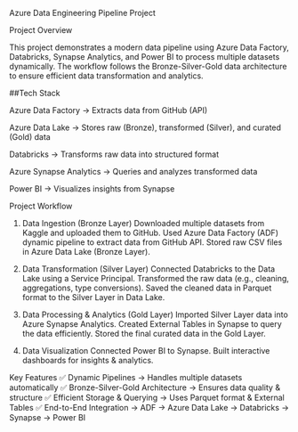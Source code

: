 Azure Data Engineering Pipeline Project

Project Overview

This project demonstrates a modern data pipeline using Azure Data Factory, Databricks, Synapse Analytics, and Power BI to process multiple datasets dynamically. The workflow follows the Bronze-Silver-Gold data architecture to ensure efficient data transformation and analytics.

##Tech Stack

Azure Data Factory → Extracts data from GitHub (API)

Azure Data Lake → Stores raw (Bronze), transformed (Silver), and curated (Gold) data

Databricks → Transforms raw data into structured format

Azure Synapse Analytics → Queries and analyzes transformed data

Power BI → Visualizes insights from Synapse

Project Workflow

1. Data Ingestion (Bronze Layer)
Downloaded multiple datasets from Kaggle and uploaded them to GitHub.
Used Azure Data Factory (ADF) dynamic pipeline to extract data from GitHub API.
Stored raw CSV files in Azure Data Lake (Bronze Layer).

2. Data Transformation (Silver Layer)
Connected Databricks to the Data Lake using a Service Principal.
Transformed the raw data (e.g., cleaning, aggregations, type conversions).
Saved the cleaned data in Parquet format to the Silver Layer in Data Lake.

3. Data Processing & Analytics (Gold Layer)
Imported Silver Layer data into Azure Synapse Analytics.
Created External Tables in Synapse to query the data efficiently.
Stored the final curated data in the Gold Layer.

4. Data Visualization
Connected Power BI to Synapse.
Built interactive dashboards for insights & analytics.

Key Features
✅ Dynamic Pipelines → Handles multiple datasets automatically
✅ Bronze-Silver-Gold Architecture → Ensures data quality & structure
✅ Efficient Storage & Querying → Uses Parquet format & External Tables
✅ End-to-End Integration → ADF → Azure Data Lake → Databricks → Synapse → Power BI
